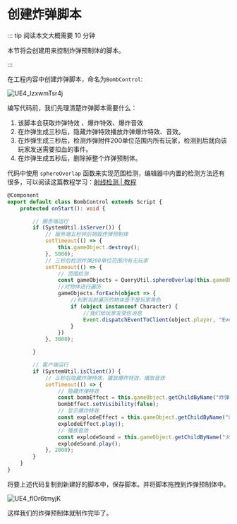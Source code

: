 # 创建炸弹脚本

::: tip 阅读本文大概需要 10 分钟

本节将会创建用来控制炸弹预制体的脚本。

:::

在工程内容中创建炸弹脚本，命名为`BombControl`:

![UE4_IzxwmTsr4j](https://arkimg.ark.online/UE4_IzxwmTsr4j.webp)

编写代码前，我们先理清楚炸弹脚本需要什么：

1. 该脚本会获取炸弹特效 、爆炸特效、爆炸音效
2. 在炸弹生成三秒后，隐藏炸弹特效播放炸弹爆炸特效、音效。
3. 在炸弹生成三秒后，检测炸弹附件200单位范围内所有玩家，检测到后就向该玩家发送需要扣血的事件。
4. 在炸弹生成五秒后，删除掉整个炸弹预制体。

代码中使用 `sphereOverlap` 函数来实现范围检测，编辑器中内置的检测方法还有很多，可以阅读这篇教程学习：[射线检测 | 教程](https://learning.ark.online/main-course/programming-scripting/line-trace.html)

```typescript
@Component
export default class BombControl extends Script {
    protected onStart(): void {

        // 服务端运行
        if (SystemUtil.isServer()) {
            // 服务端五秒钟后销毁炸弹预制体
            setTimeout(() => {
                this.gameObject.destroy();
            }, 5000);
            // 三秒后检测炸弹200单位范围内有无玩家
            setTimeout(() => {
                // 范围检测
                const gameObjects = QueryUtil.sphereOverlap(this.gameObject.worldTransform.position, 200, true);
                //对物体进行遍历
                gameObjects.forEach(object => {
                    //判断当前遍历的物体是不是玩家角色
                    if (object instanceof Character) {
                        //我们给玩家发受伤消息
                        Event.dispatchEventToClient(object.player, "Event_HpChange")
                    }
                })
            }, 3000);

        }

        // 客户端运行
        if (SystemUtil.isClient()) {
            // 三秒后隐藏炸弹特效，播放爆炸特效，播放音效
            setTimeout(() => {
                // 隐藏炸弹特效
                const bombEffect = this.gameObject.getChildByName("炸弹") as Effect;
                bombEffect.setVisibility(false);
                // 显示爆炸特效
                const explodeEffect = this.gameObject.getChildByName("炸弹爆炸") as Effect;
                explodeEffect.play();
                // 播放音效
                const explodeSound = this.gameObject.getChildByName("火炮爆炸") as Sound;
                explodeSound.play();
            }, 2000);
        }
    }
}
```

将要上述代码复制到新建好的脚本中，保存脚本。并将脚本拖拽到炸弹预制体中。

![UE4_flOr6tmyjK](https://arkimg.ark.online/UE4_flOr6tmyjK.webp)

这样我们的炸弹预制体就制作完毕了。
